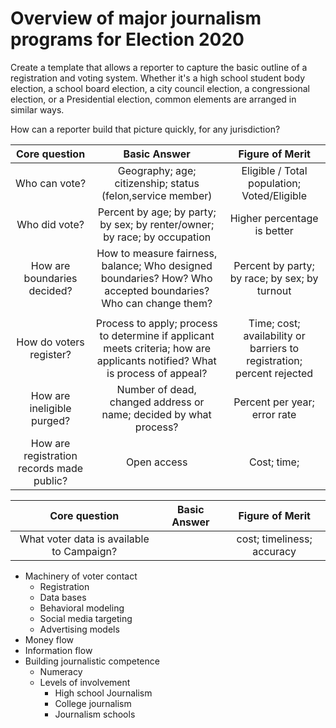 # Overview of major journalism programs for Election 2020

Create a template that allows a reporter to capture the basic outline of a registration and voting system. Whether it's a high school student body election, a school board election, a city council election, a congressional election, or a Presidential election, common elements are arranged in similar ways.

How can a reporter build that picture quickly, for any jurisdiction?


Core question | Basic Answer | Figure of Merit
:---: | :---: | :---:
Who can vote? | Geography; age; citizenship; status (felon,service member) | Eligible / Total population; Voted/Eligible
Who did vote?  | Percent by age; by party; by sex; by renter/owner; by race; by occupation  |  Higher percentage is better
How are boundaries decided?  |  How to measure fairness, balance; Who designed boundaries? How? Who accepted boundaries? Who can change them? |  Percent by party; by race; by sex; by turnout
  |   |
How do voters register?|  Process to apply; process to determine if applicant meets criteria; how are applicants notified? What is process of appeal? |   Time; cost; availability or barriers to registration; percent rejected
How are ineligible purged? | Number of dead, changed address or name; decided by what process? |  Percent per year; error rate
How are registration records made public?  | Open access  |  Cost; time;


Core question | Basic Answer | Figure of Merit
:---: | :---: | :---:
What voter data is available to Campaign? | | cost; timeliness; accuracy

- Machinery of voter contact
  - Registration
  - Data bases
  - Behavioral modeling
  - Social media targeting
  - Advertising models
- Money flow
- Information flow
- Building journalistic competence
  - Numeracy
  - Levels of involvement
    - High school Journalism
    - College journalism
    - Journalism schools

